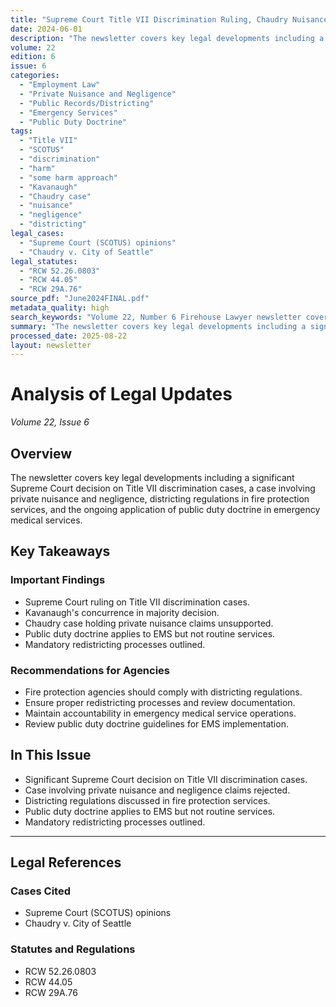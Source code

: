 ```yaml
---
title: "Supreme Court Title VII Discrimination Ruling, Chaudry Nuisance Case, and Public Duty Doctrine in EMS"
date: 2024-06-01
description: "The newsletter covers key legal developments including a significant Supreme Court decision on Title VII discrimination cases, a case involving private nuisance and negligence, districting regulations in fire protection services, and the ongoing application of public duty doctrine in emergency medical services."
volume: 22
edition: 6
issue: 6
categories:
  - "Employment Law"
  - "Private Nuisance and Negligence"
  - "Public Records/Districting"
  - "Emergency Services"
  - "Public Duty Doctrine"
tags:
  - "Title VII"
  - "SCOTUS"
  - "discrimination"
  - "harm"
  - "some harm approach"
  - "Kavanaugh"
  - "Chaudry case"
  - "nuisance"
  - "negligence"
  - "districting"
legal_cases:
  - "Supreme Court (SCOTUS) opinions"
  - "Chaudry v. City of Seattle"
legal_statutes:
  - "RCW 52.26.0803"
  - "RCW 44.05"
  - "RCW 29A.76"
source_pdf: "June2024FINAL.pdf"
metadata_quality: high
search_keywords: "Volume 22, Number 6 Firehouse Lawyer newsletter covers legal updates including SCOTUS Title VII decision, Chaudry case on nuisance, districting regulations, and public duty in EMS...."
summary: "The newsletter covers key legal developments including a significant Supreme Court decision on Title VII discrimination cases, a case involving private nuisance and negligence, districting regulations in fire protection services, and the ongoing application of public duty doctrine in emergency medical services."
processed_date: 2025-08-22
layout: newsletter
---
```


# Analysis of Legal Updates

*Volume 22, Issue 6*

## Overview

The newsletter covers key legal developments including a significant Supreme Court decision on Title VII discrimination cases, a case involving private nuisance and negligence, districting regulations in fire protection services, and the ongoing application of public duty doctrine in emergency medical services.

## Key Takeaways

### Important Findings

- Supreme Court ruling on Title VII discrimination cases.
- Kavanaugh's concurrence in majority decision.
- Chaudry case holding private nuisance claims unsupported.
- Public duty doctrine applies to EMS but not routine services.
- Mandatory redistricting processes outlined.

### Recommendations for Agencies

- Fire protection agencies should comply with districting regulations.
- Ensure proper redistricting processes and review documentation.
- Maintain accountability in emergency medical service operations.
- Review public duty doctrine guidelines for EMS implementation.

## In This Issue

- Significant Supreme Court decision on Title VII discrimination cases.
- Case involving private nuisance and negligence claims rejected.
- Districting regulations discussed in fire protection services.
- Public duty doctrine applies to EMS but not routine services.
- Mandatory redistricting processes outlined.

---

## Legal References

### Cases Cited

- Supreme Court (SCOTUS) opinions
- Chaudry v. City of Seattle

### Statutes and Regulations

- RCW 52.26.0803
- RCW 44.05
- RCW 29A.76

